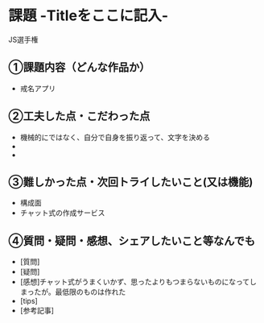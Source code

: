 # 課題 -Titleをここに記入-
JS選手権
## ①課題内容（どんな作品か）
- 戒名アプリ

## ②工夫した点・こだわった点
- 機械的にではなく、自分で自身を振り返って、文字を決める
- 
- 

## ③難しかった点・次回トライしたいこと(又は機能)
- 構成面
- チャット式の作成サービス

## ④質問・疑問・感想、シェアしたいこと等なんでも
- [質問]
- [疑問]
- [感想]チャット式がうまくいかず、思ったよりもつまらないものになってしまったが。最低限のものは作れた
- [tips]
- [参考記事]